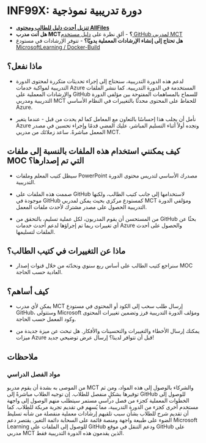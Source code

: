 ﻿# INF99X: دورة تدريبية نموذجية

- **[تنزيل أحدث دليل للطالب ومحتوى AllFiles](../../releases/latest)**
- **هل أنت مدرب MCT؟** -  ألقِ نظرة على [دليل مستخدم GitHub لمدربي MCT](https://microsoftlearning.github.io/MCT-User-Guide/)
- **هل تحتاج إلى إنشاء الإرشادات المعملية يدويًا؟** -  تتوفر الإرشادات في مستودع [MicrosoftLearning / Docker-Build](https://github.com/MicrosoftLearning/Docker-Build)

## ماذا نفعل؟

- لدعم هذه الدورة التدريبية، سنحتاج إلى إجراء تحديثات متكررة لمحتوى الدورة التدريبية لمواكبة خدمات Azure المستخدمة في الدورة التدريبية.  كما ننشر الملفات والإرشادات المعملية على GitHub للسماح بالمساهمات المفتوحة بين مؤلفي الدورة التدريبية ومدربي MCT للحفاظ على المحتوى محدثًا بالتغييرات في النظام الأساسي Azure.

- نأمل أن يجلب هذا إحساسًا بالتعاون مع المعامل كما لم يحدث من قبل - عندما يتغير Azure وتجده أولاً أثناء التسليم المباشر، عليك المضي قدمًا وإجراء تحسين في مصدر المعمل مباشرةً.  ساعد زملائك من مدربي MCT.

## كيف يمكنني استخدام هذه الملفات بالنسبة إلى ملفات MOC التي تم إصدارها؟

- سيظل كتيب المعلم وملفات PowerPoint مصدرك الأساسي لتدريس محتوى الدورة التدريبية.

- صممت هذه الملفات على GitHub لاستخدامها إلى جانب كتيب الطالب، ولكنها موجودة في GitHub كمستودع مركزي بحيث يمكن لمدربي MCT ومؤلفي الدورة التدريبية الحصول على مصدر مشترك لأحدث ملفات المعمل.

- من المستحسن أن يقوم المدربون، لكل عملية تسليم، بالتحقق من GitHub بحثًا عن أي تغييرات ربما تم إجراؤها لدعم أحدث خدمات Azure والحصول على أحدث الملفات لتسليمها.

## ماذا عن التغييرات في كتيب الطالب؟

- سنراجع كتيب الطالب على أساس ربع سنوي ونحدّثه من خلال قنوات إصدار MOC العادية حسب الحاجة.

## كيف أساهم؟

- يمكن لأي مدرب MCT إرسال طلب سحب إلى الكود أو المحتوى في مستودع GitHub، وستتولى Microsoft ومؤلف الدورة التدريبية فرز وتضمين تغييرات المحتوى وكود المعمل حسب الحاجة.

- يمكنك إرسال الأخطاء والتغييرات والتحسينات والأفكار.  هل تبحث عن ميزة جديدة من ميزات Azure قبل أن تتوافر لدينا؟  إرسال عرض توضيحي جديد!

## ملاحظات

### مواد الفصل الدراسي

من الموصى به بشدة أن يقوم مدربو MCT والشركاء بالوصول إلى هذه المواد، ومن ثم توفيرها بشكلٍ منفصل للطلاب.  إن توجيه الطلاب مباشرةً إلى GitHub للوصول إلى الخطوات المعملية كجزء من فصل دراسي مستمر سيتطلب منهم الوصول إلى واجهة مستخدم أخرى كجزء من الدورة التدريبية، مما يُسهِم في تقديم تجربة مربكة للطلاب. كما أن تقديم شرح للطلاب بشأن سبب تلقيهم إرشادات معملية منفصلة من شأنه تسليط الضوء على طبيعة واجهة ومنصة قائمة على السحابة دائمة التغير. يقتصر دعم Microsoft Learning للوصول إلى الملفات على GitHub ودعم التنقل في موقع GitHub على مدربي MCT الذين يقدمون هذه الدورة التدريبية فقط.
